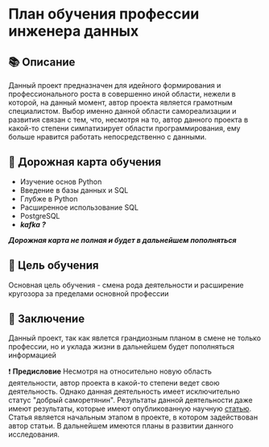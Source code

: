 # План обучения профессии инженера данных

## :books: Описание

Данный проект предназначен для идейного формирования и профессионального роста в совершенно иной области, нежели в которой, на данный момент, автор проекта является грамотным специалистом. Выбор именно данной области самореализации и развития связан с тем, что, несмотря на то, автор данного проекта в какой-то степени симпатизирует области программирования, ему больше нравится работать непосредственно с данными.

## :wrench: Дорожная карта обучения
*  Изучение основ Python
*  Введение в базы данных и SQL
*  Глубже в Python
*  Расширенное использование SQL
*  PostgreSQL
*  *__kafka ?__*

*__Дорожная карта не полная и будет в дальнейшем пополняться__*

## :key: Цель обучения
Основная цель обучения - смена рода деятельности и расширение кругозора за пределами основной профессии

## :stars: Заключение
Данный проект, так как явлется грандиозным планом в смене не только профессии, но и уклада жизни в дальнейшем будет пополняться информацией

:heavy_exclamation_mark: __Предисловие__
Несмотря на относительно новую область деятельности, автор проекта в какой-то степени ведет свою деятельность. Однако данная деятельность имеет исключительно статус "добрый саморетянин". Результаты данной деятельности даже имеют результаты, которые имеют опубликованную научную [статью](https://doi.org/10.1007/s00723-023-01531-0).  
Статья является начальным этапом в проекте, в котором задействован автор статьи. В дальнейшем имеются планы в развитии данного исследования.
